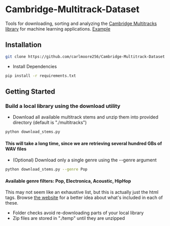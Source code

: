 # Cambridge-Multitrack-Dataset
Tools for downloading, sorting and analyzing the [Cambridge Multitracks library](https://www.cambridge-mt.com/ms/mtk/) for machine learning applications. [Example](https://github.com/carlmoore256/NextBlock)

## Installation
```bash
git clone https://github.com/carlmoore256/Cambridge-Multitrack-Dataset
```

- Install Dependencies
```bash
pip install -r requirements.txt
```

## Getting Started
### Build a local library using the download utility
- Download all available multitrack stems and unzip them into provided directory (default is "./multitracks")
```bash
python download_stems.py
```
#### This will take a long time, since we are retrieving several hundred GBs of WAV files

- (Optional) Download only a single genre using the --genre argument
```bash
python download_stems.py --genre Pop
```
#### Available genre filters: Pop, Electronica, Acoustic, HipHop

This may not seem like an exhaustive list, but this is actually just the html tags. Browse [the website](https://www.cambridge-mt.com/ms/mtk/) for a better idea about what's included in each of these.

* Folder checks avoid re-downloading parts of your local library
* Zip files are stored in "./temp" until they are unzipped